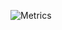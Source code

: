 ![Metrics](https://metrics.lecoq.io/28251536?template=classic&base.header=0&base.activity=0&base.community=0&base.repositories=0&base.metadata=0&pagespeed=1&isocalendar=1&isocalendar.duration=half-year&pagespeed.url=.user.website&pagespeed.detailed=true&pagespeed.screenshot=false&config.timezone=Asia%2FShanghai)

